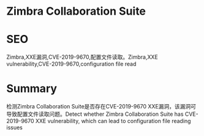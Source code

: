 # Zimbra Collaboration Suite
# SEO
Zimbra,XXE漏洞,CVE-2019-9670,配置文件读取。Zimbra,XXE vulnerability,CVE-2019-9670,configuration file read
# Summary
检测Zimbra Collaboration Suite是否存在CVE-2019-9670 XXE漏洞，该漏洞可导致配置文件读取问题。Detect whether Zimbra Collaboration Suite has CVE-2019-9670 XXE vulnerability, which can lead to configuration file reading issues
